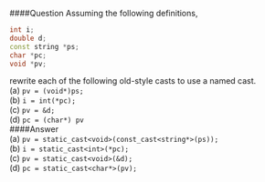 ####Question
Assuming the following definitions,  
```cpp
int i;
double d;
const string *ps;
char *pc;
void *pv;
```
rewrite each of the following old-style casts to use a named cast.  
(a) `pv = (void*)ps;`  
(b) `i = int(*pc);`  
(c) `pv = &d;`  
(d) `pc = (char*) pv`  
####Answer  
(a) `pv = static_cast<void>(const_cast<string*>(ps));`  
(b) `i = static_cast<int>(*pc);`  
(c) `pv = static_cast<void>(&d);`  
(d) `pc = static_cast<char*>(pv);`  
